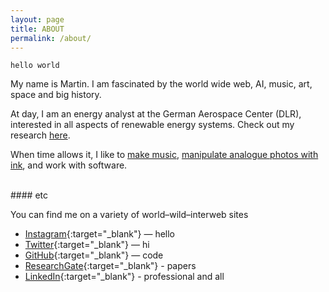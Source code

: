 ```yaml
---
layout: page
title: ABOUT
permalink: /about/
---
```


`hello world`

My name is Martin. I am fascinated by the world wide web, AI, music, art, space and big history. 

At day, I am an energy analyst at the German Aerospace Center (DLR), interested in all aspects of renewable energy systems. Check out my research [here](/research/).

When time allows it, I like to [make music](/music/), [manipulate analogue photos with ink](/scratch/), and work with software.

<br>
#### etc

You can find me on a variety of world–wild–interweb sites 

* [Instagram](https://www.instagram.com/zero.kelvin/){:target="_blank"} — hello
* [Twitter](https://twitter.com/macht_ihn_klein){:target="_blank"} — hi
* [GitHub](https://github.com/0-k){:target="_blank"} — code
* [ResearchGate](https://www.researchgate.net/profile/Martin_Klein14){:target="_blank"} - papers
* [LinkedIn](https://www.linkedin.com/martin-klein1){:target="_blank"} - professional and all
